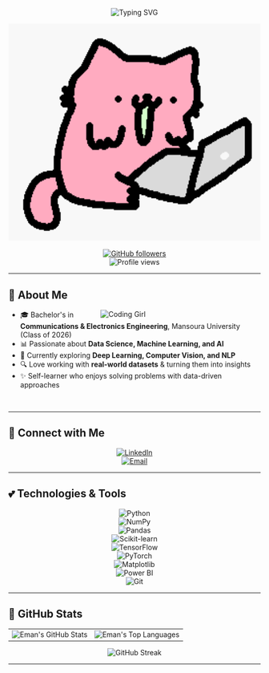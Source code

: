 <p align="center">
  <img src="https://readme-typing-svg.herokuapp.com?font=Comic+Sans+MS&size=28&duration=3000&pause=1000&color=FF69B4&center=true&vCenter=true&width=600&lines=Hey+there%2C+I'm+Eman+Sameh!+🌸;Data+Science+Enthusiast+📊;Machine+Learning+Explorer+🤖;AI+Dreamer+✨;Always+Learning+📚" alt="Typing SVG" />
</p>

<p align="center">
  <img src="https://raw.githubusercontent.com/eman-sameh/eman-sameh/main/Cat-Wow-GIF-by-sillynub.gif" alt="Girly Cat GIF" width="800"/>
</p>

<div align="center">

[![GitHub followers](https://img.shields.io/github/followers/eman-sameh?style=social&label=Follow)](https://github.com/eman-sameh)  
![Profile views](https://komarev.com/ghpvc/?username=eman-sameh&style=flat&label=Views&color=FF69B4)

</div>

---

## 🌷 About Me  

<img align="right" alt="Coding Girl" width="320" src="https://media.giphy.com/media/coxQHKASG60HrHtvkt/giphy.gif">

- 🎓 Bachelor's in **Communications & Electronics Engineering**, Mansoura University (Class of 2026)  
- 📊 Passionate about **Data Science, Machine Learning, and AI**  
- 🌱 Currently exploring **Deep Learning, Computer Vision, and NLP**  
- 🔍 Love working with **real-world datasets** & turning them into insights  
- ✨ Self-learner who enjoys solving problems with data-driven approaches  

<br clear="both"/>

---

## 🌸 Connect with Me  

<div align="center">

[![LinkedIn](https://img.shields.io/badge/LinkedIn-FFB6C1?style=for-the-badge&logo=linkedin&logoColor=black)](https://www.linkedin.com/)  
[![Email](https://img.shields.io/badge/Email-Contact%20me-FFB6C1?style=for-the-badge&logo=gmail&logoColor=black)](mailto:your-email@gmail.com)

</div>

---

## 💕 Technologies & Tools  

<div align="center">

![Python](https://img.shields.io/badge/-Python-FF69B4?style=for-the-badge&logo=python&logoColor=white)  
![NumPy](https://img.shields.io/badge/-NumPy-FF69B4?style=for-the-badge&logo=numpy&logoColor=white)  
![Pandas](https://img.shields.io/badge/-Pandas-FF69B4?style=for-the-badge&logo=pandas&logoColor=white)  
![Scikit-learn](https://img.shields.io/badge/-ScikitLearn-FF69B4?style=for-the-badge&logo=scikitlearn&logoColor=white)  
![TensorFlow](https://img.shields.io/badge/-TensorFlow-FF69B4?style=for-the-badge&logo=tensorflow&logoColor=white)  
![PyTorch](https://img.shields.io/badge/-PyTorch-FF69B4?style=for-the-badge&logo=pytorch&logoColor=white)  
![Matplotlib](https://img.shields.io/badge/-Matplotlib-FF69B4?style=for-the-badge&logo=plotly&logoColor=white)  
![Power BI](https://img.shields.io/badge/-Power%20BI-FF69B4?style=for-the-badge&logo=powerbi&logoColor=white)  
![Git](https://img.shields.io/badge/-Git-FF69B4?style=for-the-badge&logo=git&logoColor=white)  

</div>

---

## 🎀 GitHub Stats  

<div align="center">
  <table>
    <tr>
      <td>
        <img src="https://github-readme-stats.vercel.app/api?username=eman-sameh&show_icons=true&title_color=FF69B4&icon_color=FFB6C1&text_color=ffffff&bg_color=0d1117&border_color=FFB6C1&hide_border=true&include_all_commits=true&count_private=true" alt="Eman's GitHub Stats" />
      </td>
      <td>
        <img src="https://github-readme-stats.vercel.app/api/top-langs/?username=eman-sameh&layout=compact&title_color=FF69B4&text_color=ffffff&bg_color=0d1117&border_color=FFB6C1&hide_border=true&langs_count=8" alt="Eman's Top Languages" />
      </td>
    </tr>
  </table>
</div>

<div align="center">
  <img src="https://streak-stats.demolab.com/?user=eman-sameh&background=0D1117&ring=FF69B4&fire=FFB6C1&currStreakNum=ffffff&sideNums=ffffff&currStreakLabel=FFB6C1&sideLabels=FF69B4&dates=cccccc&border=FFB6C1&hide_border=true" alt="GitHub Streak"/>
</div>

---
